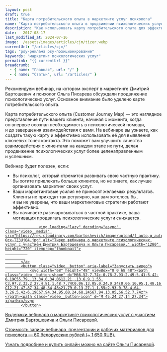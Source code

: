 ```yaml
---
layout: post
draft: true
title: "Карта потребительского опыта в маркетинге услуг психолога"
name: "Карта потребительского опыта в продвижении психологических услуг"
description: "Как использовать карту потребительского опыта для эффективного маркетинга психологических услуг: ускоряем привлечение клиентов и развитие частной практики."
date:   2017-08-17			 
last_modified_at: 2024-07-16
image:  /assets/images/articles/cjm/tizer.webp
currentUrl: "/articles/cjm/"
tags: "psy-реклама psy-позиционирование"
keywords: "маркетинг психологических услуг"
permalink: "{{ currentUrl }}"
breadcrumb:
  - { name: "Главная", url: "/" }
  - { name: "Статьи", url: "/articles/" }
---
```




<p>
Рекомендуем вебинар, на&nbsp;котором эксперт в&nbsp;маркетинге Дмитрий Бартошевич и&nbsp;психолог Ольга Писарева обсуждали продвижение психологических услуг. Основное внимание было уделено карте потребительского опыта.
</p>

<p>
Карта потребительского опыта (Customer Journey Map)&nbsp;&mdash; это наглядное представление пути вашего клиента, начиная с&nbsp;момента, когда он&nbsp;впервые осознал необходимость в&nbsp;психологической помощи, и&nbsp;до&nbsp;завершения взаимодействия с&nbsp;вами. На&nbsp;вебинаре вы&nbsp;узнаете, как создать такую карту и&nbsp;эффективно использовать её&nbsp;для выявления ключевых точек контакта. Это поможет вам улучшить качество взаимодействия с&nbsp;клиентами на&nbsp;каждом этапе их&nbsp;пути, делая продвижение психологических услуг более целенаправленным и&nbsp;успешным.
</p>

<div class="row-gap--xs">
<p>Вебинар будет полезен, если: </p>
<ul class="row-gap--xs list--leftpadding">
	<li>
		Вы&nbsp;психолог, который стремится развивать свою частную практику. Вы&nbsp;хотите привлекать больше клиентов, но&nbsp;не&nbsp;знаете, как лучше организовать маркетинг своих услуг.
 	</li>
	<li>
	Ваши маркетинговые усилия не&nbsp;приносят желаемых результатов. Клиенты не&nbsp;приходят так регулярно, как вам хотелось&nbsp;бы, и&nbsp;вы&nbsp;не&nbsp;уверены, что ваши маркетинговые стратегии работают эффективно.
 	</li>
	<li>
		Вы&nbsp;начинаете разочаровываться в&nbsp;частной практике, ваша мотивация продвигать психологические услуги снижается. 
 	</li>
 </ul>
</div>



<div class=""  itemscope itemtype="https://schema.org/VideoObject">
 	<link itemprop="url" href="https://youtu.be/Ocx-TZ3Uj04" >
	<link itemprop="contentUrl" href="https://youtu.be/Ocx-TZ3Uj04" >
	<link itemprop="thumbnailUrl" href="https://res.cloudinary.com/bartoshevich/image/upload/f_auto,q_auto/v1602868382/psycareer/youtu.be-Ocx-TZ3Uj04.jpg" >
 	<meta itemprop="name" content="Маркетинг психологических услуг / Д. Бартошевич, О. Писарева" >
	<meta itemprop="description" content="Маркетинг психологических услуг / Д. Бартошевич, О. Писарева. Узнайте, как эффективно использовать карту потребительского опыта для развития вашей частной практики.">
	<meta itemprop="uploadDate" content="2017-02-28T00:00:00+03:00">
  	<meta itemprop="duration" content="P0T06M22S">
 	<meta itemprop="isFamilyFriendly" content="true">
	<div class="video ">
		   <a class="video__link" href="https://youtu.be/Ocx-TZ3Uj04" target="_blank" rel="noopener noreferrer">
			   
				   <img loading="lazy" decoding="async" class="video__media" src="https://res.cloudinary.com/bartoshevich/image/upload/f_auto,q_auto/v1602868382/psycareer/youtu.be-Ocx-TZ3Uj04.jpg" alt="Тизер вебинара о маркетинге психологических услуг с участием Дмитрия Бартошевича и Ольги Писаревой." width="1280" height="720" itemprop="thumbnail">
			  
			 
		   </a>
		   <button class="video__button" aria-label="Запустить видео">
			   <svg width="68" height="48" viewBox="0 0 68 48"><path class="video__button-shape" d="M66.52,7.74c-0.78-2.93-2.49-5.41-5.42-6.19C55.79,.13,34,0,34,0S12.21,.13,6.9,1.55 C3.97,2.33,2.27,4.81,1.48,7.74C0.06,13.05,0,24,0,24s0.06,10.95,1.48,16.26c0.78,2.93,2.49,5.41,5.42,6.19 C12.21,47.87,34,48,34,48s21.79-0.13,27.1-1.55c2.93-0.78,4.64-3.26,5.42-6.19C67.94,34.95,68,24,68,24S67.94,13.05,66.52,7.74z"></path><path class="video__button-icon" d="M 45,24 27,14 27,34"></path></svg>
		   </button>
   </div>
<div class="figcaption">
Выдержки вебинара о&nbsp;маркетинге психологических услуг с&nbsp;участием Дмитрия Бартошевича и&nbsp;Ольги Писаревой.
</div>
</div>




 <p>Стоимость записи вебинара, презентации и&nbsp;рабочих материалов для психолога&nbsp;— 60&nbsp;белорусских рублей (~ 1 650 RUB). </p>

<p>Узнать подробнее и купить онлайн можно <a class="link" href="https://pisareva.by/product/marketing/">на сайте Ольги Писаревой</a>.</p>
